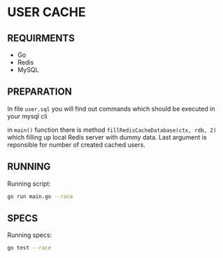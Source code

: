 # USER CACHE

## REQUIRMENTS

- Go
- Redis
- MySQL

## PREPARATION

In file `user.sql` you will find out commands which should be executed in your mysql cli

in `main()` function there is method `fillRedisCacheDatabase(ctx, rdb, 2)` which filling up local Redis server with dummy data. Last argument is reponsible for number of created cached users.

## RUNNING

Running script:

```bash
go run main.go --race
```

## SPECS

Running specs:

```bash
go test --race
```
